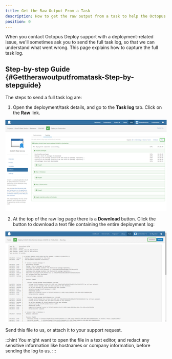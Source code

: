 ```yaml
---
title: Get the Raw Output From a Task
description: How to get the raw output from a task to help the Octopus team resolve deployment related issues.
position: 0
---
```


When you contact Octopus Deploy support with a deployment-related issue, we'll sometimes ask you to send the full task log, so that we can understand what went wrong. This page explains how to capture the full task log.

## Step-by-step Guide {#Gettherawoutputfromatask-Step-by-stepguide}

The steps to send a full task log are:

1. Open the deployment/task details, and go to the **Task log** tab. Click on the **Raw** link.

![](/docs/images/3048147/3278094.png "width=500")

2. At the top of the raw log page there is a **Download** button. Click the button to download a text file containing the entire deployment log:

![](/docs/images/3048147/3278093.png "width=500")

Send this file to us, or attach it to your support request.

:::hint
You might want to open the file in a text editor, and redact any sensitive information like hostnames or company information, before sending the log to us.
:::
